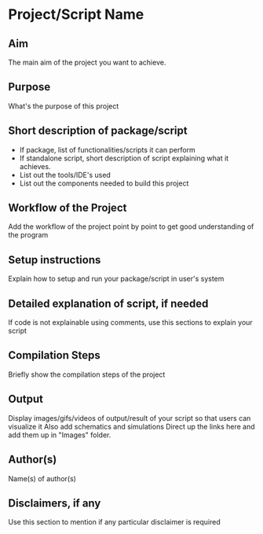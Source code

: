 # Project/Script Name


## Aim

The main aim of the project you want to achieve.

## Purpose

What's the purpose of this project

## Short description of package/script

- If package, list of functionalities/scripts it can perform
- If standalone script, short description of script explaining what it achieves.
- List out the tools/IDE's used
- List out the components needed to build this project


## Workflow of the Project

Add the workflow of the project point by point to get good understanding of the program


## Setup instructions

Explain how to setup and run your package/script in user's system


## Detailed explanation of script, if needed

If code is not explainable using comments, use this sections to explain your script


## Compilation Steps

Briefly show the compilation steps of the project


## Output

Display images/gifs/videos of output/result of your script so that users can visualize it
Also add schematics and simulations
Direct up the links here and add them up in "Images" folder.


## Author(s)

Name(s) of author(s)


## Disclaimers, if any

Use this section to mention if any particular disclaimer is required
